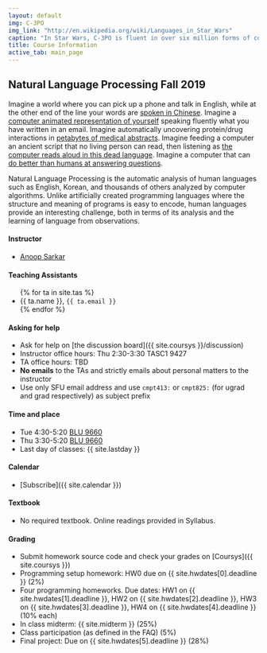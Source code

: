 ```yaml
---
layout: default
img: C-3PO
img_link: "http://en.wikipedia.org/wiki/Languages_in_Star_Wars"
caption: "In Star Wars, C-3PO is fluent in over six million forms of communication."
title: Course Information
active_tab: main_page 
---
```


## Natural Language Processing <span class="text-muted">Fall 2019</span>

Imagine a world where you can pick up a phone and talk in English,
while at the other end of the line your words are [spoken in
Chinese](https://www.youtube.com/watch?v=Nu-nlQqFCKg).  Imagine a
[computer animated representation of
yourself](http://mitpress.mit.edu/books/embodied-conversational-agents)
speaking fluently what you have written in an email. Imagine
automatically uncovering protein/drug interactions in [petabytes
of medical abstracts](http://fable.chop.edu/). Imagine feeding a
computer an ancient script that no living person can read, then
listening as [the computer reads aloud in this dead
language](https://isi.edu/natural-language/mt/decipher.html).
Imagine a computer that can [do better than humans at answering
questions](https://www.youtube.com/watch?v=lI-M7O_bRNg).  

Natural Language Processing is the automatic analysis of human
languages such as English, Korean, and thousands of others analyzed
by computer algorithms. Unlike artificially created programming
languages where the structure and meaning of programs is easy to
encode, human languages provide an interesting challenge, both in
terms of its analysis and the learning of language from observations.

#### Instructor
* [Anoop Sarkar](http://www.cs.sfu.ca/~anoop/) 

#### Teaching Assistants
<ul>
{% for ta in site.tas %}
<li>{{ ta.name }}, <code>{{ ta.email }}</code></li>
{% endfor %}
</ul>

#### Asking for help
* Ask for help on [the discussion board]({{ site.coursys }}/discussion)
* Instructor office hours: Thu 2:30-3:30 TASC1 9427
* TA office hours: TBD
* <b>No emails</b> to the TAs and strictly emails about personal matters to the instructor
* Use only SFU email address and use `cmpt413:` or `cmpt825:` (for ugrad and grad respectively) as subject prefix

#### Time and place
* Tue 4:30-5:20 [BLU 9660](http://www.sfu.ca/campuses/maps-and-directions/burnaby-map.html) 
* Thu 3:30-5:20 [BLU 9660](http://www.sfu.ca/campuses/maps-and-directions/burnaby-map.html)
* Last day of classes: {{ site.lastday }}

#### Calendar
* [Subscribe]({{ site.calendar }})

#### Textbook
* No required textbook. Online readings provided in Syllabus.

#### Grading
* Submit homework source code and check your grades on [Coursys]({{ site.coursys }})
* Programming setup homework: HW0 due on {{ site.hwdates[0].deadline }} (2%)
* Four programming homeworks. Due dates: HW1 on {{ site.hwdates[1].deadline }}, HW2 on {{ site.hwdates[2].deadline }}, HW3 on {{ site.hwdates[3].deadline }}, HW4 on {{ site.hwdates[4].deadline }} (10% each)
* In class midterm: {{ site.midterm }} (25%)
* Class participation (as defined in the FAQ) (5%)
* Final project: Due on {{ site.hwdates[5].deadline }} (28%)

